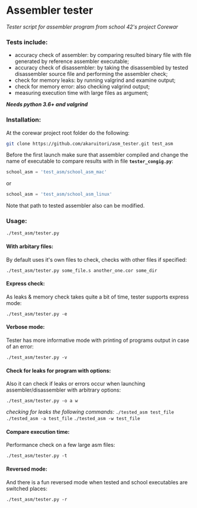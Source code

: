 # Assembler tester
_Tester script for assembler program from school 42's project Corewar_

### Tests include:
* accuracy check of assembler: by comparing resulted binary file with file generated by reference assembler executable;
* accuracy check of disassembler: by taking the disassembled by tested disassembler source file and performing the assembler check;
* check for memory leaks: by running valgrind and examine output;
* check for memory error: also checking valgrind output;
* measuring execution time with large files as argument;

**_Needs python 3.6+ and valgrind_**

### Installation:
At the corewar project root folder do the following:
```sh
git clone https://github.com/akaruitori/asm_tester.git test_asm
```

Before the first launch make sure that assembler compiled and change the name of executable to compare results with in file **`tester_congig.py`**:
```python
school_asm = 'test_asm/school_asm_mac'
```
or
```python
school_asm = 'test_asm/school_asm_linux'
```
Note that path to tested assembler also can be modified.


### Usage:
```
./test_asm/tester.py
```

#### With arbitary files:
By default uses it's own files to check, checks with other files if specified:
```
./test_asm/tester.py some_file.s another_one.cor some_dir
```
#### Express check:
As leaks & memory check takes quite a bit of time, tester supports express mode:
```
./test_asm/tester.py -e
```

#### Verbose mode:
Tester has more informative mode with printing of programs output in case of an error:
```
./test_asm/tester.py -v
```

#### Check for leaks for program with options:
Also it can check if leaks or errors occur when launching assembler/disassembler with arbitrary options:
```
./test_asm/tester.py -o a w
```
_checking for leaks the following commands:_ `./tested_asm test_file` `./tested_asm -a test_file` `./tested_asm -w test_file`

#### Compare execution time:
Performance check on a few large asm files:
```
./test_asm/tester.py -t
```

#### Reversed mode:
And there is a fun reversed mode when tested and school executables are switched places:
```
./test_asm/tester.py -r
```
